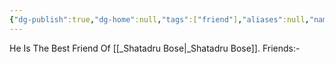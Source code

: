 ```yaml
---
{"dg-publish":true,"dg-home":null,"tags":["friend"],"aliases":null,"name":"Debrup Dutta Bhoumick","phone":null,"whatsapp-number":null,"permalink":"/debrup-dutta-bhoumick/debrup-dutta-bhoumick/","dgPassFrontmatter":true}
---
```


He Is The Best Friend Of [[_Shatadru Bose\|_Shatadru Bose]].
Friends:-
